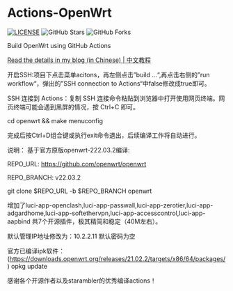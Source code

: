 # Actions-OpenWrt

[![LICENSE](https://img.shields.io/github/license/mashape/apistatus.svg?style=flat-square&label=LICENSE)](https://github.com/P3TERX/Actions-OpenWrt/blob/master/LICENSE)
![GitHub Stars](https://img.shields.io/github/stars/P3TERX/Actions-OpenWrt.svg?style=flat-square&label=Stars&logo=github)
![GitHub Forks](https://img.shields.io/github/forks/P3TERX/Actions-OpenWrt.svg?style=flat-square&label=Forks&logo=github)

Build OpenWrt using GitHub Actions

[Read the details in my blog (in Chinese) | 中文教程](https://p3terx.com/archives/build-openwrt-with-github-actions.html)

开启SSH:项目下点击菜单acitons，再左侧点击”build ...“,再点击右侧的”run workflow“，弹出的”SSH connection to Actions“中false修改成true即可。

SSH 连接到 Actions：复制 SSH 连接命令粘贴到浏览器中打开使用网页终端。网页终端可能会遇到黑屏的情况，按 Ctrl+C 即可。

cd openwrt && make menuconfig

完成后按Ctrl+D组合键或执行exit命令退出，后续编译工作将自动进行。


说明：
基于官方原版openwrt-222.03.2编译: 

REPO_URL: https://github.com/openwrt/openwrt

REPO_BRANCH: v22.03.2

git clone $REPO_URL -b $REPO_BRANCH openwrt

增加了luci-app-openclash,luci-app-passwall,luci-app-zerotier,luci-app-adgardhome,luci-app-softethervpn,luci-app-accesscontrol,luci-app-aapbind 共7个开源插件，极其精简和稳定（40M左右）。

默认管理IP地址修改为：10.2.2.11
默认密码为空

官方已编译ipk软件：
(https://downloads.openwrt.org/releases/21.02.2/targets/x86/64/packages/)
opkg update

感谢各个开源作者以及starambler的优秀编译actions！
